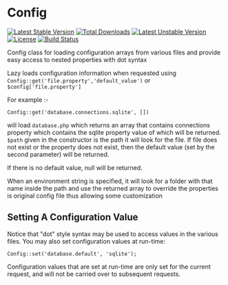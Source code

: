 Config
======
[![Latest Stable Version](https://poser.pugx.org/luracast/config/v/stable.png)](https://packagist.org/packages/luracast/config)
[![Total Downloads](https://poser.pugx.org/luracast/config/downloads.png)](https://packagist.org/packages/luracast/config)
[![Latest Unstable Version](https://poser.pugx.org/luracast/config/v/unstable.png)](https://packagist.org/packages/luracast/config)
[![License](https://poser.pugx.org/luracast/config/license.png)](https://packagist.org/packages/luracast/config)
[![Build Status](https://travis-ci.org/Luracast/Config.svg?branch=master)](https://travis-ci.org/Luracast/Config)

Config class for loading configuration arrays from various files and provide easy access to nested properties with dot syntax

Lazy loads configuration information when requested using `Config::get('file.property','default_value')` or `$config['file.property']`

For example :-

    Config::get('database.connections.sqlite', [])

will load `database.php` which returns an array that contains connections property which contains the sqlite property
value of which will be returned. `$path` given in the constructor is the path it will look for the file. If file does
not exist or the property does not exist, then the default value (set by the second parameter) will be returned.

If there is no default value, null will be returned.

When an environment string is specified, it will look for a folder with that name inside the path and use the
returned array to override the properties is original config file thus allowing some customization


Setting A Configuration Value
-----------------------------

Notice that "dot" style syntax may be used to access values in the various files. You may also set configuration values at run-time:

    Config::set('database.default', 'sqlite');

Configuration values that are set at run-time are only set for the current request, and will not be carried over to subsequent requests.